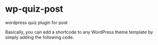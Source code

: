 # wp-quiz-post
wordpress quiz plugin for post


Basically, you can add a shortcode to any WordPress theme template by simply adding the following code.

<?php echo do_shortcode("[wp_quiz_post]"); ?>
